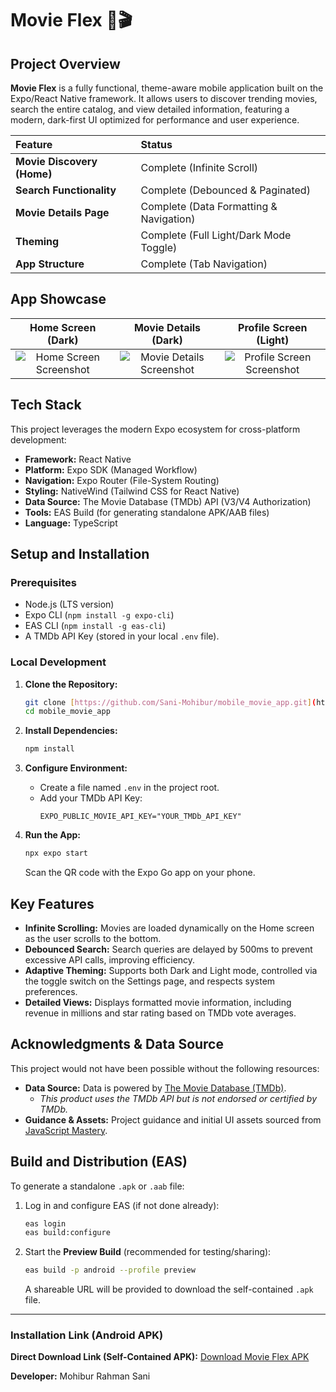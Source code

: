# Movie Flex 🍿🎬

## Project Overview

**Movie Flex** is a fully functional, theme-aware mobile application built on the Expo/React Native framework. It allows users to discover trending movies, search the entire catalog, and view detailed information, featuring a modern, dark-first UI optimized for performance and user experience.

| Feature | Status |
| :--- | :--- |
| **Movie Discovery (Home)** | Complete (Infinite Scroll) |
| **Search Functionality** | Complete (Debounced & Paginated) |
| **Movie Details Page** | Complete (Data Formatting & Navigation) |
| **Theming** | Complete (Full Light/Dark Mode Toggle) |
| **App Structure** | Complete (Tab Navigation) |

## App Showcase

| Home Screen (Dark) | Movie Details (Dark) | Profile Screen (Light) |
| :---: | :---: | :---: |
| ![Home Screen Screenshot](https://raw.githubusercontent.com/Sani-Mohibur/mobile_movie_app/main/screenshots/home-dark.png) | ![Movie Details Screenshot](https://raw.githubusercontent.com/Sani-Mohibur/mobile_movie_app/main/screenshots/details-dark.png) | ![Profile Screen Screenshot](https://raw.githubusercontent.com/Sani-Mohibur/mobile_movie_app/main/screenshots/profile-light.png) |

## Tech Stack

This project leverages the modern Expo ecosystem for cross-platform development:

* **Framework:** React Native
* **Platform:** Expo SDK (Managed Workflow)
* **Navigation:** Expo Router (File-System Routing)
* **Styling:** NativeWind (Tailwind CSS for React Native)
* **Data Source:** The Movie Database (TMDb) API (V3/V4 Authorization)
* **Tools:** EAS Build (for generating standalone APK/AAB files)
* **Language:** TypeScript

## Setup and Installation

### Prerequisites

* Node.js (LTS version)
* Expo CLI (`npm install -g expo-cli`)
* EAS CLI (`npm install -g eas-cli`)
* A TMDb API Key (stored in your local `.env` file).

### Local Development

1.  **Clone the Repository:**
    ```bash
    git clone [https://github.com/Sani-Mohibur/mobile_movie_app.git](https://github.com/Sani-Mohibur/mobile_movie_app.git)
    cd mobile_movie_app
    ```

2.  **Install Dependencies:**
    ```bash
    npm install
    ```

3.  **Configure Environment:**
    * Create a file named `.env` in the project root.
    * Add your TMDb API Key:
        ```
        EXPO_PUBLIC_MOVIE_API_KEY="YOUR_TMDb_API_KEY"
        ```

4.  **Run the App:**
    ```bash
    npx expo start
    ```
    Scan the QR code with the Expo Go app on your phone.

## Key Features

* **Infinite Scrolling:** Movies are loaded dynamically on the Home screen as the user scrolls to the bottom.
* **Debounced Search:** Search queries are delayed by 500ms to prevent excessive API calls, improving efficiency.
* **Adaptive Theming:** Supports both Dark and Light mode, controlled via the toggle switch on the Settings page, and respects system preferences.
* **Detailed Views:** Displays formatted movie information, including revenue in millions and star rating based on TMDb vote averages.

## Acknowledgments & Data Source

This project would not have been possible without the following resources:

* **Data Source:** Data is powered by [The Movie Database (TMDb)](https://www.themoviedb.org/).
    * *This product uses the TMDb API but is not endorsed or certified by TMDb.*
* **Guidance & Assets:** Project guidance and initial UI assets sourced from [JavaScript Mastery](https://www.jsmastery.pro/).

## Build and Distribution (EAS)

To generate a standalone `.apk` or `.aab` file:

1.  Log in and configure EAS (if not done already):
    ```bash
    eas login
    eas build:configure
    ```
2.  Start the **Preview Build** (recommended for testing/sharing):
    ```bash
    eas build -p android --profile preview
    ```
    A shareable URL will be provided to download the self-contained `.apk` file.

***

### Installation Link (Android APK)

**Direct Download Link (Self-Contained APK):**
[Download Movie Flex APK](https://expo.dev/accounts/farabisunny/projects/mobile_movie_app/builds/eccb7a5f-24cb-4473-9b50-907d37e6aa4c)

**Developer:** Mohibur Rahman Sani
